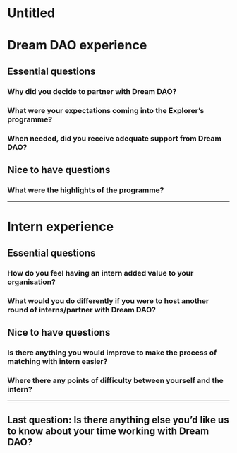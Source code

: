 # Untitled

# Dream DAO experience

## Essential questions

### Why did you decide to partner with Dream DAO?

### What were your expectations coming into the Explorer’s programme?

### When needed, did you receive adequate support from Dream DAO?

## Nice to have questions

### What were the highlights of the programme?

---

# Intern experience

## Essential questions

### How do you feel having an intern added value to your organisation?

### What would you do differently if you were to host another round of interns/partner with Dream DAO?

## Nice to have questions

### Is there anything you would improve to make the process of matching with intern easier?

### Where there any points of difficulty between yourself and the intern?

---

## Last question: ****Is there anything else you’d like us to know about your time working with Dream DAO?****